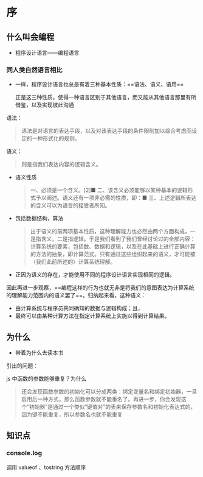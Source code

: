 # 序

## 什么叫会编程

* 程序设计语言——编程语言

### 同人类自然语言相比

* 一样，程序设计语言也总是有着三种基本性质：==语法、语义、语用==

  正是这三种性质，使得一种语言区别于其他语言，而又能从其他语言那里有所借鉴，以及实现彼此沟通

语法：

> 语法是对语言的表达手段，以及对该表达手段的条件限制加以综合考虑而设定的一种形式化的规则。

语义：

> 则是指我们表达内容的逻辑含义。

* 语义性质

  >  一、必须是一个含义。[2]■ 二、该含义必须能够以某种基本的逻辑形式予以阐述。语义还有一项非必需的性质，即：■ 三、上述逻辑所表达的含义可以为语言的接受者所知。

 * 包括数据结构，算法

   > 出于语义的前两项基本性质，这种理解能力也必然由两个方面构成，一是指含义，二是指逻辑。于是我们看到了我们曾经讨论过的全部内容：计算系统的要素，包括数、数据和逻辑，以及在此基础上进行正确计算的方法的抽象，即计算范式。只有通过这些组织起来的语义，才可能被（我们此前所述的）计算系统理解。

* 正因为语义的存在，才能使用不同的程序设计语言实现相同的逻辑。



因此再进一步观察，==编程这样的行为也就无非是将我们的意图表达为计算系统的理解能力范围内的语义罢了==。归纳起来看，这种语义：

* 由计算系统与程序员共同确知的数据与逻辑构成；且，
* 最终可以由某种计算方法在指定计算系统上实施以得到计算结果。



## 为什么

* 带着为什么去读本书

引出的问题：

js 中函数的参数能够重复？为什么

> 还会发现函数参数的初始化可以分成两类：绑定变量名和绑定初始器，一旦启用后一种方式，那么函数参数就不能重名了。再进一步，你会发现这个“初始器”是通过一个类似“键值对”的表来保存参数名和初始化表达式的，因为键不能重复，所以参数名也就不能重复



## 知识点

### console.log

调用 valueof 、tostring 方法顺序